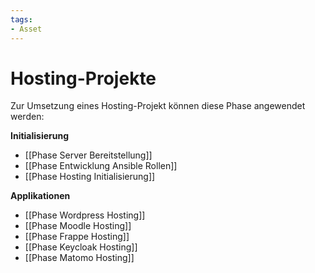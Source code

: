 ```yaml
---
tags:
- Asset
---
```

# Hosting-Projekte


Zur Umsetzung eines Hosting-Projekt können diese Phase angewendet werden:

**Initialisierung**

* [[Phase Server Bereitstellung]]
* [[Phase Entwicklung Ansible Rollen]]
* [[Phase Hosting Initialisierung]]

**Applikationen**

* [[Phase Wordpress Hosting]]
* [[Phase Moodle Hosting]]
* [[Phase Frappe Hosting]]
* [[Phase Keycloak Hosting]]
* [[Phase Matomo Hosting]]